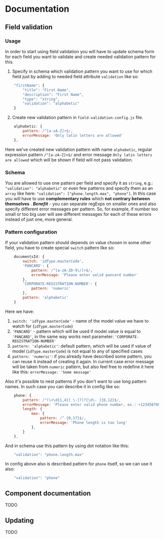 <h1 class="page-header">Documentation</h1>

## Field validation

### Usage
In order to start using field validation you will have to update schema form for each field you want to validate and create needed validation pattern for this.

1. Specify in schema which validation pattern you want to use for which field just by adding to needed field attribute `validation` like so:

``` js
	"firstName": {
		"title": "First Name",
		"description": "First Name",
		"type": "string",
		"validation": "alphabetic"
	}
```

2. Create new validation pattern in `field-validation-config.js` file.

``` js
	alphabetic: {
		pattern: /^[a-zA-Z]+$/,
		errorMessage: 'Only latin letters are allowed'
	},
```

Here we've created new validation pattern with name `alphabetic`, regular expression pattern `/^[a-zA-Z]+$/` and error message `Only latin letters are allowed` which will be shown if field will not pass validation.

### Schema
You are allowed to use one pattern per field and specify it as `string`, e.g.: `"validation": "alphabetic"` or even few patterns and specify them as an `array` like here: `"validation": ["phone.length.max", "phone"]`. In this case you will have to use **complementary rules** which **not contrary between themselves** . ***Benefit*** - you can separate regExps on smaller ones and also specify different error messages per pattern. So, for example, if number too small or too big user will see different messages for each of these errors instead of just one, more general.

### Pattern configuration
If your validation pattern should depends on value chosen in some other field, you have to create special `switch` pattern like so:

``` js
	documentsId: {
		switch: 'idType.masterCode',
		'PANCARD': {
			pattern: /^[a-zA-Z0-9\/]+$/,
			errorMessage: 'Please enter valid pancard number'
		},
		'CORPORATE-REGISTRATION-NUMBER': {
			pattern: 'numeric'
		},
		pattern: 'alphabetic'
	}
```

Here we have:
1. `switch: 'idType.masterCode'` - name of the model value we have to watch for (`idType.masterCode`)
2. `'PANCARD'` - pattern which will be used if model value is equal to `'PANCARD'`, in the same way works next parameter: `'CORPORATE-REGISTRATION-NUMBER'`
3. `pattern: 'alphabetic'`: default pattern, which will be used if value of model (`idType.masterCode`) is not equal to any of specified cases
4. `pattern: 'numeric'`: if you already have described some pattern, you can reuse it instead of creating it again. In current case error message will be taken from `numeric` pattern, but also feel free to redefine it here like this: `errorMessage: 'Some message'`

Also it's possible to nest patterns if you don't want to use long pattern names. In such case you can describe it in config like so:

``` js
	phone: {
		pattern: /^(\+\d{1,4}[ \-]?)?[\d\- ]{6,12}$/,
		errorMessage: 'Please enter valid phone number, ex.: +123456789',
		length: {
			max: {
				pattern: /^.{0,17}$/,
				errorMessage: 'Phone length is too long'
			},
		}
	},
```

And in schema  use this pattern by using dot notation like this:

``` js
	"validation": "phone.length.max"
```

In config above also is described pattern for `phone` itself, so we can use it also:

``` js
	"validation": "phone"
```

## Component documentation

TODO

## Updating

TODO
